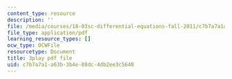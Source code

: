 ```yaml
---
content_type: resource
description: ''
file: /media/courses/18-03sc-differential-equations-fall-2011/c7b7a7a1a63b3b4e88dc4db2ee3c5640_rZ3-nFV6l8w.pdf
file_type: application/pdf
learning_resource_types: []
ocw_type: OCWFile
resourcetype: Document
title: 3play pdf file
uid: c7b7a7a1-a63b-3b4e-88dc-4db2ee3c5640
---
```

